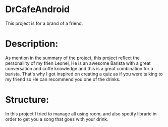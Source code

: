 # DrCafeAndroid
This project is for a brand of a friend.

# Description:
As mention in the summary of the project, this project reflect the personallity of my frien Leonel, He is an awesome Barista with a great conversation and coffe knowledge and this is a great combination for a barista.
That's why I got inspired on creating a quiz as if you were talking to my friend so He can recommend you one of the drinks.

# Structure:
In this project I tried to manage all using room, and also spotify librarie in order to get you a song that goes with your drink.
